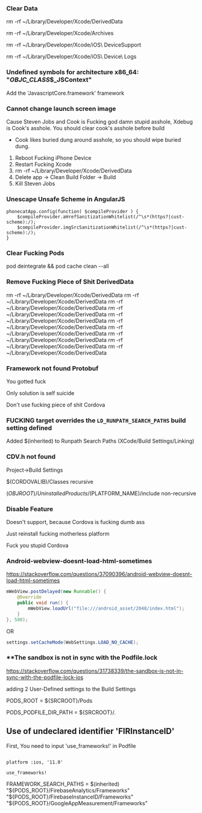 ### Clear Data

rm -rf ~/Library/Developer/Xcode/DerivedData

rm -rf ~/Library/Developer/Xcode/Archives 

rm -rf ~/Library/Developer/Xcode/iOS\ DeviceSupport

rm -rf ~/Library/Developer/Xcode/iOS\ Device\ Logs

### Undefined symbols for architecture x86_64: "_OBJC_CLASS_$_JSContext"

Add the 'JavascriptCore.framework' framework 

### Cannot change launch screen image

Cause Steven Jobs and Cook is Fucking god damn stupid asshole, Xdebug is Cook's asshole. You should clear cook's asshole before build

* Cook likes buried dung around asshole, so you should wipe buried dung.

1. Reboot Fucking iPhone Device
2. Restart Fucking Xcode
3. rm -rf ~/Library/Developer/Xcode/DerivedData
4. Delete app -> Clean Build Folder -> Build
5. Kill Steven Jobs

### Unescape Unsafe Scheme in AngularJS

```JS
phonecatApp.config(function( $compileProvider ) {   
    $compileProvider.aHrefSanitizationWhitelist(/^\s*(https?|cust-scheme):/);
    $compileProvider.imgSrcSanitizationWhitelist(/^\s*(https?|cust-scheme):/);
}
```

### Clear Fucking Pods

pod deintegrate && pod cache clean --all

### Remove Fucking Piece of Shit DerivedData

rm -rf ~/Library/Developer/Xcode/DerivedData
rm -rf ~/Library/Developer/Xcode/DerivedData
rm -rf ~/Library/Developer/Xcode/DerivedData
rm -rf ~/Library/Developer/Xcode/DerivedData
rm -rf ~/Library/Developer/Xcode/DerivedData
rm -rf ~/Library/Developer/Xcode/DerivedData
rm -rf ~/Library/Developer/Xcode/DerivedData
rm -rf ~/Library/Developer/Xcode/DerivedData
rm -rf ~/Library/Developer/Xcode/DerivedData
rm -rf ~/Library/Developer/Xcode/DerivedData


### Framework not found Protobuf

You gotted fuck

Only solution is self suicide

Don't use fucking piece of shit Cordova

### FUCKING target overrides the `LD_RUNPATH_SEARCH_PATHS` build setting defined

Added $(inherited) to Runpath Search Paths (XCode/Build Settings/Linking)

### CDV.h not found

Project->Build Settings

$(CORDOVALIB)/Classes recursive

$(OBJROOT)/UninstalledProducts/$(PLATFORM_NAME)/include non-recursive

### Disable Feature

Doesn't support, because Cordova is fucking dumb ass

Just reinstall fucking motherless platform

Fuck you stupid Cordova 

### Android-webview-doesnt-load-html-sometimes

https://stackoverflow.com/questions/37090396/android-webview-doesnt-load-html-sometimes

```java
mWebView.postDelayed(new Runnable() {
    @Override
    public void run() {
        mWebView.loadUrl("file:///android_asset/2048/index.html");
    }
}, 500);
```

OR

```java
settings.setCacheMode(WebSettings.LOAD_NO_CACHE);
```



### **The sandbox is not in sync with the Podfile.lock

https://stackoverflow.com/questions/31738339/the-sandbox-is-not-in-sync-with-the-podfile-lock-ios

adding 2 User-Defined settings to the Build Settings

PODS_ROOT = ${SRCROOT}/Pods

PODS_PODFILE_DIR_PATH = ${SRCROOT}/.


## Use of undeclared identifier 'FIRInstanceID'

First, You need to input 'use_frameworks!' in Podfile

```Pod

platform :ios, '11.0'

use_frameworks!
```

FRAMEWORK_SEARCH_PATHS = $(inherited) "${PODS_ROOT}/FirebaseAnalytics/Frameworks" "${PODS_ROOT}/FirebaseInstanceID/Frameworks" "${PODS_ROOT}/GoogleAppMeasurement/Frameworks"
